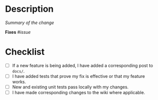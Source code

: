# Description

_Summary of the change_

**Fixes** #_issue_

# Checklist

- [ ] If a new feature is being added, I have added a corresponding post to ``docs/``.
- [ ] I have added tests that prove my fix is effective or that my feature works.
- [ ] New and existing unit tests pass locally with my changes.
- [ ] I have made corresponding changes to the wiki where applicable.

